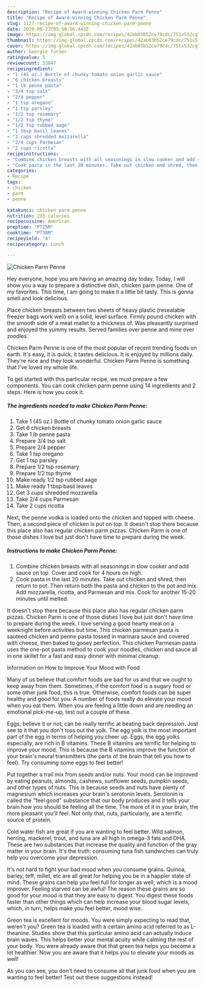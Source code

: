 ```yaml
---
description: "Recipe of Award-winning Chicken Parm Penne"
title: "Recipe of Award-winning Chicken Parm Penne"
slug: 1127-recipe-of-award-winning-chicken-parm-penne
date: 2020-08-23T05:50:56.443Z
image: https://img-global.cpcdn.com/recipes/42ab03b52ce79cdc/751x532cq70/chicken-parm-penne-recipe-main-photo.jpg
thumbnail: https://img-global.cpcdn.com/recipes/42ab03b52ce79cdc/751x532cq70/chicken-parm-penne-recipe-main-photo.jpg
cover: https://img-global.cpcdn.com/recipes/42ab03b52ce79cdc/751x532cq70/chicken-parm-penne-recipe-main-photo.jpg
author: Georgie Turner
ratingvalue: 5
reviewcount: 33847
recipeingredient:
- "1 (45 oz.) Bottle of chunky tomato onion garlic sauce"
- "6 chicken breasts"
- "1 lb penne pasta"
- "3/4 tsp salt"
- "2/4 pepper"
- "1 tsp oregano"
- "1 tsp parsley"
- "1/2 tsp rosemary"
- "1/2 tsp thyme"
- "1/2 tsp rubbed aage"
- "1 tbsp basil leaves"
- "3 cups shredded mozzarella"
- "2/4 cups Parmesan"
- "2 cups ricotta"
recipeinstructions:
- "Combine chicken breasts with all seasonings in slow cooker and add sauce on top. Cover and cook for 4 hours on high."
- "Cook pasta in the last 20 minutes. Take out chicken and shred, then return to pot. Then return both the pasta and chicken to the pot and mix. Add mozzarella, ricotta, and Parmesan and mix. Cook for another 15-20 minutes until melted."
categories:
- Recipe
tags:
- chicken
- parm
- penne

katakunci: chicken parm penne 
nutrition: 233 calories
recipecuisine: American
preptime: "PT25M"
cooktime: "PT38M"
recipeyield: "4"
recipecategory: Lunch

---
```



![Chicken Parm Penne](https://img-global.cpcdn.com/recipes/42ab03b52ce79cdc/751x532cq70/chicken-parm-penne-recipe-main-photo.jpg)

Hey everyone, hope you are having an amazing day today. Today, I will show you a way to prepare a distinctive dish, chicken parm penne. One of my favorites. This time, I am going to make it a little bit tasty. This is gonna smell and look delicious.

Place chicken breasts between two sheets of heavy plastic (resealable freezer bags work well) on a solid, level surface. Firmly pound chicken with the smooth side of a meat mallet to a thickness of. Was pleasantly surprised and enjoyed the yummy results. Served families over penne and mine over zoodles.

Chicken Parm Penne is one of the most popular of recent trending foods on earth. It's easy, it is quick, it tastes delicious. It is enjoyed by millions daily. They're nice and they look wonderful. Chicken Parm Penne is something that I've loved my whole life.


To get started with this particular recipe, we must prepare a few components. You can cook chicken parm penne using 14 ingredients and 2 steps. Here is how you cook it.

<!--inarticleads1-->

##### The ingredients needed to make Chicken Parm Penne:

1. Take 1 (45 oz.) Bottle of chunky tomato onion garlic sauce
1. Get 6 chicken breasts
1. Take 1 lb penne pasta
1. Prepare 3/4 tsp salt
1. Prepare 2/4 pepper
1. Take 1 tsp oregano
1. Get 1 tsp parsley
1. Prepare 1/2 tsp rosemary
1. Prepare 1/2 tsp thyme
1. Make ready 1/2 tsp rubbed aage
1. Make ready 1 tbsp basil leaves
1. Get 3 cups shredded mozzarella
1. Take 2/4 cups Parmesan
1. Take 2 cups ricotta


Next, the penne vodka is loaded onto the chicken and topped with cheese. Then, a second piece of chicken is put on top. It doesn&#39;t stop there because this place also has regular chicken parm pizzas. Chicken Parm is one of those dishes I love but just don&#39;t have time to prepare during the week. 

<!--inarticleads2-->

##### Instructions to make Chicken Parm Penne:

1. Combine chicken breasts with all seasonings in slow cooker and add sauce on top. Cover and cook for 4 hours on high.
1. Cook pasta in the last 20 minutes. Take out chicken and shred, then return to pot. Then return both the pasta and chicken to the pot and mix. Add mozzarella, ricotta, and Parmesan and mix. Cook for another 15-20 minutes until melted.


It doesn&#39;t stop there because this place also has regular chicken parm pizzas. Chicken Parm is one of those dishes I love but just don&#39;t have time to prepare during the week. I love serving a good hearty meal on a weeknight before activities but time. This chicken parmesan pasta is sauteed chicken and penne pasta tossed in marinara sauce and covered with cheese, then baked to gooey perfection. This chicken Parmesan pasta uses the one-pot pasta method to cook your noodles, chicken and sauce all in one skillet for a fast and easy dinner with minimal cleanup. 

Information on How to Improve Your Mood with Food


Many of us believe that comfort foods are bad for us and that we ought to keep away from them. Sometimes, if the comfort food is a sugary food or some other junk food, this is true. Otherwise, comfort foods can be super healthy and good for you. A number of foods really do elevate your mood when you eat them. When you are feeling a little down and are needing an emotional pick-me-up, test out a couple of these.

Eggs, believe it or not, can be really terrific at beating back depression. Just see to it that you don't toss out the yolk. The egg yolk is the most important part of the egg in terms of helping you cheer up. Eggs, the egg yolks especially, are rich in B vitamins. These B vitamins are terrific for helping to improve your mood. This is because the B vitamins improve the function of your brain's neural transmitters (the parts of the brain that tell you how to feel). Try consuming some eggs to feel better!

Put together a trail mix from seeds and/or nuts. Your mood can be improved by eating peanuts, almonds, cashews, sunflower seeds, pumpkin seeds, and other types of nuts. This is because seeds and nuts have plenty of magnesium which increases your brain's serotonin levels. Serotonin is called the "feel good" substance that our body produces and it tells your brain how you should be feeling all the time. The more of it in your brain, the more pleasant you'll feel. Not only that, nuts, particularly, are a terrific source of protein.

Cold water fish are great if you are wanting to feel better. Wild salmon, herring, mackerel, trout, and tuna are all high in omega-3 fats and DHA. These are two substances that increase the quality and function of the gray matter in your brain. It's the truth: consuming tuna fish sandwiches can truly help you overcome your depression. 

It's not hard to fight your bad mood when you consume grains. Quinoa, barley, teff, millet, etc are all great for helping you be in a happier state of mind. These grains can help you feel full for longer as well, which is a mood improver. Feeling starved can be awful! The reason these grains are so good for your mood is that they are easy to digest. You digest these foods faster than other things which can help increase your blood sugar levels, which, in turn, helps make you feel better, mood wise.

Green tea is excellent for moods. You were simply expecting to read that, weren't you? Green tea is loaded with a certain amino acid referred to as L-theanine. Studies show that this particular amino acid can actually induce brain waves. This helps better your mental acuity while calming the rest of your body. You were already aware that that green tea helps you become a lot healthier. Now you are aware that it helps you to elevate your moods as well!

As you can see, you don't need to consume all that junk food when you are wanting to feel better! Test out  these suggestions  instead!

